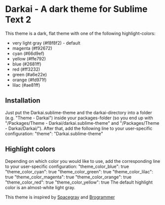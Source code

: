 Darkai - A dark theme for Sublime Text 2
========================================

This theme is a dark, flat theme with one of the following highlight-colors:
- very light gray (#f8f8f2) - default
- magenta (#f92672)
- cyan (#66d9ef)
- yellow (#ffe792)
- blue (#2681ff)
- red (#ff3232)
- green (#a6e22e)
- orange (#fd971f)
- lilac (#ae81ff)

Installation
------------
Just put the Darkai.sublime-theme and the darkai-directory into a folder (e.g. "Theme - Darkai") inside your packages-folder (so you end up with "/Packages/Theme - Darkai/darkai.sublime-theme" and "/Packages/Theme - Darkai/Darkai/"). After that, add the following line to your user-specific configuration:
	"theme": "Darkai.sublime-theme"

Highlight colors
----------------
Depending on which color you would like to use, add the corresponding line to your user-specific configuration:
	"theme_color_blue": true
	"theme_color_cyan": true
	"theme_color_green": true
	"theme_color_lilac": true
	"theme_color_magenta": true
	"theme_color_orange": true
	"theme_color_red": true
	"theme_color_yellow": true
The default highlight color is an almost-white light gray.

This theme is inspired by [Spacegray](http://kkga.github.io/spacegray/) and [Brogrammer](https://github.com/kenwheeler/brogrammer-theme)
